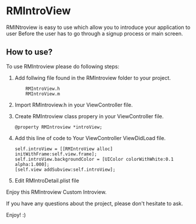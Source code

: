 # RMIntroView


 RMINtroview is easy to use which allow you to introduce your application to user Before the user has to go through a signup process or main screen.

## How to use?

To use RMIntroview please do following steps:


1. Add follwing file found in the RMIntroview folder to your project.

    ``` 
        RMIntroView.h
        RMIntroView.m
    ```
2. Import RMIntroview.h in your ViewController file.

3. Create RMIntroview class propery in your ViewController file.

   ```
   @property RMIntroview *introView;
   ```

4. Add this line of code to Your ViewController ViewDidLoad file.
    
    ```
    self.introView = [[RMIntroView alloc] initWithFrame:self.view.frame];
    self.introView.backgroundColor = [UIColor colorWithWhite:0.1 alpha:1.000];
    [self.view addSubview:self.introView];
    ```
5. Edit RMIntroDetail.plist file


Enjoy this RMIntroview Custom Introview.

If you have any questions about the project, please don't hesitate to ask.

Enjoy! :)


